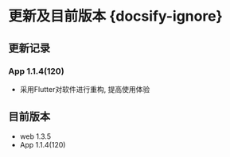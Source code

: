 # 更新及目前版本 {docsify-ignore}

## 更新记录

### App 1.1.4(120)

- 采用Flutter对软件进行重构, 提高使用体验


## 目前版本

- web 1.3.5
- App 1.1.4(120)
